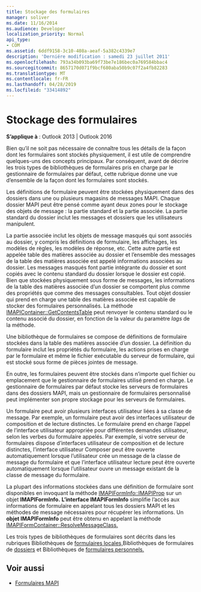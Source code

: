 ```yaml
---
title: Stockage des formulaires
manager: soliver
ms.date: 11/16/2014
ms.audience: Developer
localization_priority: Normal
api_type:
- COM
ms.assetid: 6ddf9158-3c10-408a-aeaf-5a382c4339e7
description: 'Derniére modification : samedi 23 juillet 2011'
ms.openlocfilehash: 793a34b093ba69f73be7e186bec0a769584bbac4
ms.sourcegitcommit: 8657170d071f9bcf680aba50b9c07f2a4fb82283
ms.translationtype: MT
ms.contentlocale: fr-FR
ms.lasthandoff: 04/28/2019
ms.locfileid: "33414892"
---
```

# <a name="form-storage"></a>Stockage des formulaires

**S’applique à** : Outlook 2013 | Outlook 2016 
  
Bien qu’il ne soit pas nécessaire de connaître tous les détails de la façon dont les formulaires sont stockés physiquement, il est utile de comprendre quelques-uns des concepts principaux. Par conséquent, avant de décrire les trois types de bibliothèques de formulaires pris en charge par le gestionnaire de formulaires par défaut, cette rubrique donne une vue d’ensemble de la façon dont les formulaires sont stockés.
  
Les définitions de formulaire peuvent être stockées physiquement dans des dossiers dans une ou plusieurs magasins de messages MAPI. Chaque dossier MAPI peut être pensé comme ayant deux zones pour le stockage des objets de message : la partie standard et la partie associée. La partie standard du dossier inclut les messages et dossiers que les utilisateurs manipulent.
  
La partie associée inclut les objets de message masqués qui sont associés au dossier, y compris les définitions de formulaire, les affichages, les modèles de règles, les modèles de réponse, etc. Cette autre partie est appelée table des matières associée au dossier et l’ensemble des messages de la table des matières associée est appelé informations associées au dossier. Les messages masqués font partie intégrante du dossier et sont copiés avec le contenu standard du dossier lorsque le dossier est copié. Bien que stockées physiquement sous forme de messages, les informations de la table des matières associée d’un dossier se comportent plus comme des propriétés que comme des messages consultables. Tout objet dossier qui prend en charge une table des matières associée est capable de stocker des formulaires personnalisés. La méthode [IMAPIContainer::GetContentsTable](imapicontainer-getcontentstable.md) peut renvoyer le contenu standard ou le contenu associé du dossier, en fonction de la valeur du paramètre  _lags_ de la méthode. 
  
Une bibliothèque de formulaires se compose de définitions de formulaire stockées dans la table des matières associée d’un dossier. La définition du formulaire inclut les propriétés du formulaire, les actions prises en charge par le formulaire et même le fichier exécutable du serveur de formulaire, qui est stocké sous forme de pièces jointes de message.
  
En outre, les formulaires peuvent être stockés dans n’importe quel fichier ou emplacement que le gestionnaire de formulaires utilisé prend en charge. Le gestionnaire de formulaires par défaut stocke les serveurs de formulaires dans des dossiers MAPI, mais un gestionnaire de formulaires personnalisé peut implémenter son propre stockage pour les serveurs de formulaires.
  
Un formulaire peut avoir plusieurs interfaces utilisateur liées à sa classe de message. Par exemple, un formulaire peut avoir des interfaces utilisateur de composition et de lecture distinctes. Le formulaire prend en charge l’appel de l’interface utilisateur appropriée pour différentes demandes utilisateur, selon les verbes du formulaire appelés. Par exemple, si votre serveur de formulaires dispose d’interfaces utilisateur de composition et de lecture distinctes, l’interface utilisateur Composer peut être ouverte automatiquement lorsque l’utilisateur crée un message de la classe de message du formulaire et que l’interface utilisateur lecture peut être ouverte automatiquement lorsque l’utilisateur ouvre un message existant de la classe de message du formulaire.
  
La plupart des informations stockées dans une définition de formulaire sont disponibles en invoquant la méthode [IMAPIFormInfo::IMAPIProp](imapiforminfoimapiprop.md) sur un objet **IMAPIFormInfo.** **L’interface IMAPIFormInfo** simplifie l’accès aux informations de formulaire en appelant tous les dossiers MAPI et les méthodes de message nécessaires pour récupérer les informations. Un **objet IMAPIFormInfo** peut être obtenu en appelant la méthode [IMAPIFormContainer::ResolveMessageClass.](imapiformcontainer-resolvemessageclass.md) 
  
Les trois types de bibliothèques de formulaires sont décrits dans les rubriques Bibliothèques de [formulaires locales,](local-form-libraries.md)Bibliothèques de formulaires de [dossiers](folder-form-libraries.md) et Bibliothèques de [formulaires personnels.](personal-form-libraries.md)
  
## <a name="see-also"></a>Voir aussi

- [Formulaires MAPI](mapi-forms.md)

